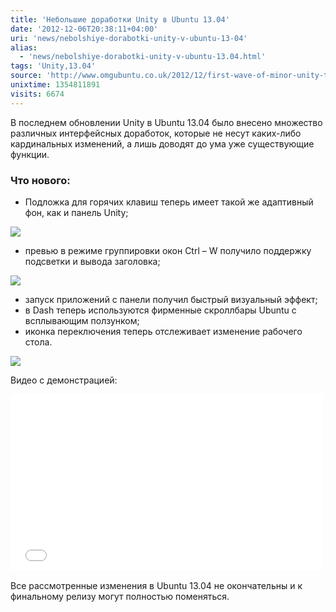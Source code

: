 ```yaml
---
title: 'Небольшие доработки Unity в Ubuntu 13.04'
date: '2012-12-06T20:38:11+04:00'
uri: 'news/nebolshiye-dorabotki-unity-v-ubuntu-13-04'
alias: 
  - 'news/nebolshiye-dorabotki-unity-v-ubuntu-13.04.html'
tags: 'Unity,13.04'
source: 'http://www.omgubuntu.co.uk/2012/12/first-wave-of-minor-unity-tweaks-land-in-ubuntu-13-04?utm_source=feedburner&utm_medium=feed&utm_campaign=Feed%3A+d0od+%28OMG!+Ubuntu!%29'
unixtime: 1354811891
visits: 6674
---
```

В последнем обновлении Unity в Ubuntu 13.04 было внесено множество различных интерфейсных доработок, которые не несут каких-либо кардинальных изменений, а лишь доводят до ума уже существующие функции.

### Что нового:

*   Подложка для горячих клавиш теперь имеет такой же адаптивный фон, как и панель Unity;

[![](img/2012/12/06/20-00/unity-3-8249318115-o.jpg)](img/2012/12/06/20-00/unity-3-8249318115-o.jpg)

*   превью в режиме группировки окон Ctrl – W получило поддержку подсветки и вывода заголовка;

[![](img/2012/12/06/20-00/unity-1-8250385682-o.jpg)](img/2012/12/06/20-00/unity-1-8250385682-o.jpg)

*   запуск приложений с панели получил быстрый визуальный эффект;
*   в Dash теперь используются фирменные скроллбары Ubuntu с всплывающим ползунком;
*   иконка переключения теперь отслеживает изменение рабочего стола.

[![](img/2012/12/06/20-00/unity-2-8250385550-o.jpg)](img/2012/12/06/20-00/unity-2-8250385550-o.jpg)

Видео с демонстрацией:

<iframe width="500" height="281" src="//www.youtube.com/embed/p3cJgadR1gk" frameborder="0" allowfullscreen=""></iframe> 

Все рассмотренные изменения в Ubuntu 13.04 не окончательны и к финальному релизу могут полностью поменяться.
